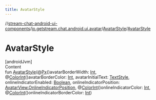 ```yaml
---
title: AvatarStyle
---
```

//[stream-chat-android-ui-components](../../../index.md)/[io.getstream.chat.android.ui.avatar](../index.md)/[AvatarStyle](index.md)/[AvatarStyle](AvatarStyle.md)



# AvatarStyle  
[androidJvm]  
Content  
fun [AvatarStyle](AvatarStyle.md)(@[Px](https://developer.android.com/reference/kotlin/androidx/annotation/Px.html)()avatarBorderWidth: [Int](https://kotlinlang.org/api/latest/jvm/stdlib/kotlin/-int/index.html), @[ColorInt](https://developer.android.com/reference/kotlin/androidx/annotation/ColorInt.html)()avatarBorderColor: [Int](https://kotlinlang.org/api/latest/jvm/stdlib/kotlin/-int/index.html), avatarInitialText: [TextStyle](../../io.getstream.chat.android.ui.common.style/TextStyle/index.md), onlineIndicatorEnabled: [Boolean](https://kotlinlang.org/api/latest/jvm/stdlib/kotlin/-boolean/index.html), onlineIndicatorPosition: [AvatarView.OnlineIndicatorPosition](../AvatarView/OnlineIndicatorPosition/index.md), @[ColorInt](https://developer.android.com/reference/kotlin/androidx/annotation/ColorInt.html)()onlineIndicatorColor: [Int](https://kotlinlang.org/api/latest/jvm/stdlib/kotlin/-int/index.html), @[ColorInt](https://developer.android.com/reference/kotlin/androidx/annotation/ColorInt.html)()onlineIndicatorBorderColor: [Int](https://kotlinlang.org/api/latest/jvm/stdlib/kotlin/-int/index.html))  



